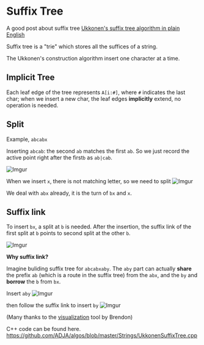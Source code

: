 Suffix Tree
===

A good post about suffix tree
[Ukkonen's suffix tree algorithm in plain English](https://stackoverflow.com/questions/9452701/ukkonens-suffix-tree-algorithm-in-plain-english)

Suffix tree is a "trie" which stores all the suffices of a string.

The Ukkonen's construction algorithm insert one character at a time.

Implicit Tree
---
Each leaf edge of the tree represents `A[i:#]`, where `#` indicates the last char; when we insert a new char, the leaf edges **implicitly** extend, no operation is needed.

Split
---
Example, `abcabx`

Inserting `abcab`: the second `ab` matches the first `ab`. So we just record the active point right after the first`b` as `ab|cab`.

![Imgur](https://i.imgur.com/n7c2xx8.png)

When we insert `x`, there is not matching letter, so we need to split
![Imgur](https://i.imgur.com/BGIgKA5.png)

We deal with `abx` already, it is the turn of `bx` and `x`.

Suffix link
---
To insert `bx`, a split at `b` is needed. After the insertion, the suffix link of the first split at `b` points to second split at the other `b`.

![Imgur](https://i.imgur.com/EmRp5Rf.png)


**Why suffix link?**

Imagine buliding suffix tree for `abcabxaby`. The `aby` part can actually **share** the prefix `ab` (which is a route in the suffix tree) from the `abx`, and the `by` and **borrow** the `b` from `bx`.

Insert `aby`
![Imgur](https://i.imgur.com/3OtL7xK.png)

then follow the suffix link to insert `by`
![Imgur](https://i.imgur.com/nr6LGOa.png)

(Many thanks to the [visualization](http://brenden.github.io/ukkonen-animation/) tool by Brendon)

C++ code can be found here.
https://github.com/ADJA/algos/blob/master/Strings/UkkonenSuffixTree.cpp
